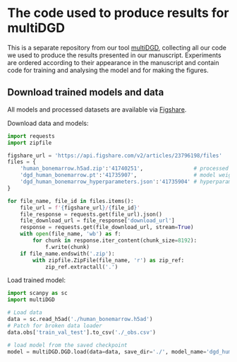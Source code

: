 # The code used to produce results for multiDGD

This is a separate repository from our tool [multiDGD](https://github.com/Center-for-Health-Data-Science/multiDGD), collecting all our code we used to produce the results presented in our manuscript. Experiments are ordered according to their appearance in the manuscript and contain code for training and analysing the model and for making the figures.

## Download trained models and data 

All models and processed datasets are available via [Figshare](https://figshare.com/articles/dataset/multiDGD_-_processed_data_and_models/23796198).

Download data and models:
```python
import requests
import zipfile

figshare_url = 'https://api.figshare.com/v2/articles/23796198/files'
files = {
    'human_bonemarrow.h5ad.zip':'41740251',                # processed data 
    'dgd_human_bonemarrow.pt':'41735907',                  # model weights
    'dgd_human_bonemarrow_hyperparameters.json':'41735904' # hyperparameters
}

for file_name, file_id in files.items():
    file_url = f'{figshare_url}/{file_id}'
    file_response = requests.get(file_url).json()
    file_download_url = file_response['download_url']
    response = requests.get(file_download_url, stream=True)
    with open(file_name, 'wb') as f:
        for chunk in response.iter_content(chunk_size=8192):
            f.write(chunk)
    if file_name.endswith('.zip'):     
        with zipfile.ZipFile(file_name, 'r') as zip_ref:
            zip_ref.extractall('.')            
```

Load trained model:
```python
import scanpy as sc
import multiDGD

# Load data
data = sc.read_h5ad('./human_bonemarrow.h5ad')
# Patch for broken data loader
data.obs['train_val_test'].to_csv('./_obs.csv')

# load model from the saved checkpoint
model = multiDGD.DGD.load(data=data, save_dir='./', model_name='dgd_human_bonemarrow')
```
